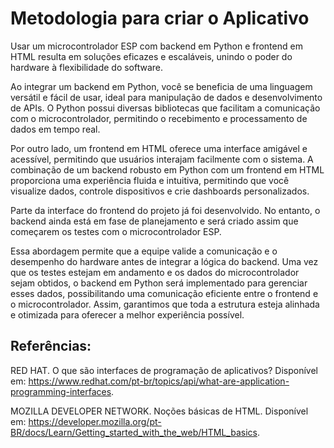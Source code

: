 # Metodologia para criar o Aplicativo 

Usar um microcontrolador ESP com backend em Python e frontend em HTML resulta em soluções eficazes e escaláveis, unindo o poder do hardware à flexibilidade do software. 

Ao integrar um backend em Python, você se beneficia de uma linguagem versátil e fácil de usar, ideal para manipulação de dados e desenvolvimento de APIs. O Python possui diversas bibliotecas que facilitam a comunicação com o microcontrolador, permitindo o recebimento e processamento de dados em tempo real.

Por outro lado, um frontend em HTML oferece uma interface amigável e acessível, permitindo que usuários interajam facilmente com o sistema. A combinação de um backend robusto em Python com um frontend em HTML proporciona uma experiência fluida e intuitiva, permitindo que você visualize dados, controle dispositivos e crie dashboards personalizados.

Parte da interface do frontend do projeto já foi desenvolvido. No entanto, o backend ainda está em fase de planejamento e será criado assim que começarem os testes com o microcontrolador ESP. 

Essa abordagem permite que a equipe valide a comunicação e o desempenho do hardware antes de integrar a lógica do backend. Uma vez que os testes estejam em andamento e os dados do microcontrolador sejam obtidos, o backend em Python será implementado para gerenciar esses dados, possibilitando uma comunicação eficiente entre o frontend e o microcontrolador. Assim, garantimos que toda a estrutura esteja alinhada e otimizada para oferecer a melhor experiência possível.

## Referências:

RED HAT. O que são interfaces de programação de aplicativos? Disponível em: <https://www.redhat.com/pt-br/topics/api/what-are-application-programming-interfaces>.

MOZILLA DEVELOPER NETWORK. Noções básicas de HTML. Disponível em: <https://developer.mozilla.org/pt-BR/docs/Learn/Getting_started_with_the_web/HTML_basics>.
